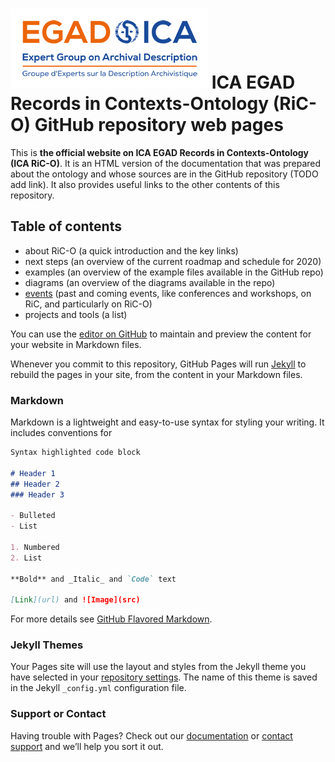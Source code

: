 # ![ICA-EGAD logo](images/ICA_Logo_ExpertGroups_EGAD_small.png) ICA EGAD Records in Contexts-Ontology (RiC-O) GitHub repository web pages

This is **the official website on ICA EGAD Records in Contexts-Ontology (ICA RiC-O)**. It is an HTML version of the documentation that was prepared about the ontology and whose sources are in the GitHub repository (TODO add link). It also provides useful links to the other contents of this repository.

## Table of contents
* about RiC-O (a quick introduction and the key links)
* next steps (an overview of the current roadmap and schedule for 2020)
* examples (an overview of the example files available in the GitHub repo)
* diagrams (an overview of the diagrams available in the repo)
* [events](events.html) (past and coming events, like conferences and workshops, on RiC, and particularly on RiC-O)
* projects and tools (a list)


You can use the [editor on GitHub](https://github.com/florenceclavaud/testRepo/edit/master/README.md) to maintain and preview the content for your website in Markdown files.

Whenever you commit to this repository, GitHub Pages will run [Jekyll](https://jekyllrb.com/) to rebuild the pages in your site, from the content in your Markdown files.

### Markdown

Markdown is a lightweight and easy-to-use syntax for styling your writing. It includes conventions for

```markdown
Syntax highlighted code block

# Header 1
## Header 2
### Header 3

- Bulleted
- List

1. Numbered
2. List

**Bold** and _Italic_ and `Code` text

[Link](url) and ![Image](src)
```

For more details see [GitHub Flavored Markdown](https://guides.github.com/features/mastering-markdown/).

### Jekyll Themes

Your Pages site will use the layout and styles from the Jekyll theme you have selected in your [repository settings](https://github.com/florenceclavaud/testRepo/settings). The name of this theme is saved in the Jekyll `_config.yml` configuration file.

### Support or Contact

Having trouble with Pages? Check out our [documentation](https://help.github.com/categories/github-pages-basics/) or [contact support](https://github.com/contact) and we’ll help you sort it out.
